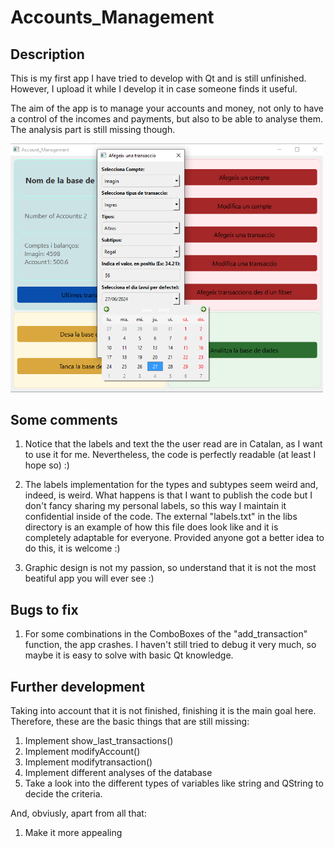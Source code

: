 # Accounts_Management
## Description
This is my first app I have tried to develop with Qt and is still unfinished. However, I upload it while I develop it in case someone finds it useful.

The aim of the app is to manage your accounts and money, not only to have a control of the incomes and payments, but also to be able to analyse them. The analysis part is still missing though.

<img src="app_capture.png" alt="Capture of the app while adding a transaction" width="500">

## Some comments
1. Notice that the labels and text the the user read are in Catalan, as I want to use it for me. Nevertheless, the code is perfectly readable (at least I hope so) :)

2. The labels implementation for the types and subtypes seem weird and, indeed, is weird. What happens is that I want to publish the code but I don't fancy sharing my personal labels, so this way I maintain it confidential inside of the code. The external "labels.txt" in the libs directory is an example of how this file does look like and it is completely adaptable for everyone. Provided anyone got a better idea to do this, it is welcome :)

3. Graphic design is not my passion, so understand that it is not the most beatiful app you will ever see :)

## Bugs to fix
1. For some combinations in the ComboBoxes of the "add_transaction" function, the app crashes. I haven't still tried to debug it very much, so maybe it is easy to solve with basic Qt knowledge.

## Further development
Taking into account that it is not finished, finishing it is the main goal here. Therefore, these are the basic things that are still missing:

1. Implement show_last_transactions()
2. Implement modifyAccount()
3. Implement modifytransaction()
4. Implement different analyses of the database
5. Take a look into the different types of variables like string and QString to decide the criteria.

And, obviusly, apart from all that:
1. Make it more appealing
